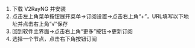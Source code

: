 1. 下载 V2RayNG 并安装
2. 点击左上角菜单按钮展开菜单->订阅设置->点击右上角“+”，URL填写以下地址并点击右上角“√”保存
3. 回到软件主界面->点击右上角“更多”按钮->更新订阅
4. 选择一个节点，点击右下角按钮订阅
